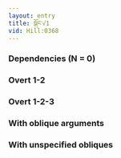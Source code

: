 ```yaml
---
layout: entry
title: སྒོང་√1
vid: Hill:0368
---
```

### Dependencies (N = 0)


### Overt 1-2


### Overt 1-2-3


### With oblique arguments


### With unspecified obliques
